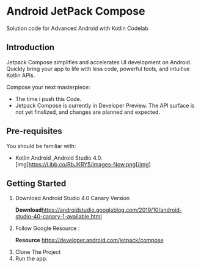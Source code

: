 Android JetPack Compose
============================================================================

Solution code for Advanced Android with Kotlin Codelab 

Introduction
------------

Jetpack Compose simplifies and accelerates UI development on Android. 
Quickly bring your app to life with less code, powerful tools, and intuitive Kotlin APIs.

Compose your next masterpiece:

* The time i push this Code.
* Jetpack Compose is currently in Developer Preview.
 The API surface is not yet finalized, and changes are planned and expected.


Pre-requisites
--------------

You should be familiar with:

* Kotlin Android ,Android Studio 4.0.
[img]https://i.ibb.co/RbJKRY5/images-Now.png[/img]



Getting Started
---------------

1. Download Android Studio 4.0 Canary Version<p><strong> Download</strong>https://androidstudio.googleblog.com/2019/10/android-studio-40-canary-1-available.html</p>
2. Follow Google Resource  :<p><strong>Resource</strong>  https://developer.android.com/jetpack/compose</p>
3. Clone The Project 
4. Run the app.
